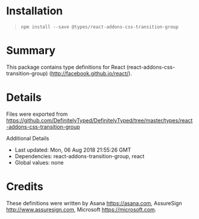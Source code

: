 # Installation
> `npm install --save @types/react-addons-css-transition-group`

# Summary
This package contains type definitions for React (react-addons-css-transition-group) (http://facebook.github.io/react/).

# Details
Files were exported from https://github.com/DefinitelyTyped/DefinitelyTyped/tree/master/types/react-addons-css-transition-group

Additional Details
 * Last updated: Mon, 06 Aug 2018 21:55:26 GMT
 * Dependencies: react-addons-transition-group, react
 * Global values: none

# Credits
These definitions were written by Asana <https://asana.com>, AssureSign <http://www.assuresign.com>, Microsoft <https://microsoft.com>.
